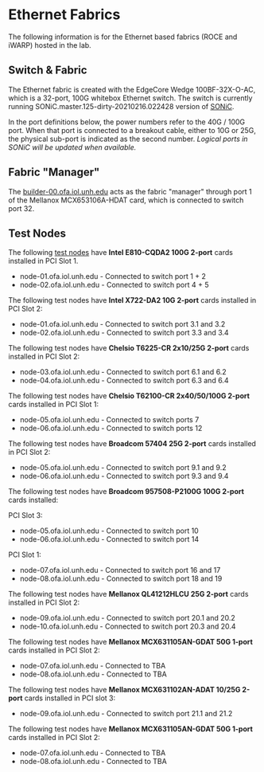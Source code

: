 # Ethernet Fabrics

The following information is for the Ethernet based fabrics (ROCE and iWARP)
hosted in the lab.

## Switch & Fabric

The Ethernet fabric is created with the EdgeCore Wedge 100BF-32X-O-AC, which is
a 32-port, 100G whitebox Ethernet switch.  The switch is currently running
SONiC.master.125-dirty-20210216.022428 version of [SONiC](https://azure.github.io/SONiC/).

In the port definitions below, the power numbers refer to the 40G / 100G port. When
that port is connected to a breakout cable, either to 10G or 25G, the physical
sub-port is indicated as the second number.  *Logical ports in SONiC will be updated
when available.*

## Fabric "Manager"

The [builder-00.ofa.iol.unh.edu](bulders.md) acts as the fabric "manager" through port 1 of
the Mellanox MCX653106A-HDAT card, which is connected to switch port 32.

## Test Nodes

The following [test nodes](test_nodes.md) have **Intel E810-CQDA2 100G 2-port** cards installed in PCI Slot 1.

* node-01.ofa.iol.unh.edu - Connected to switch port 1 + 2
* node-02.ofa.iol.unh.edu - Connected to switch port 4 + 5

The following test nodes have **Intel X722-DA2 10G 2-port** cards installed in PCI Slot 2:

* node-01.ofa.iol.unh.edu - Connected to switch port 3.1 and 3.2
* node-02.ofa.iol.unh.edu - Connected to switch port 3.3 and 3.4

The following test nodes have **Chelsio T6225-CR 2x10/25G 2-port** cards installed in PCI Slot 2:

* node-03.ofa.iol.unh.edu - Connected to switch port 6.1 and 6.2
* node-04.ofa.iol.unh.edu - Connected to switch port 6.3 and 6.4

The following test nodes have **Chelsio T62100-CR 2x40/50/100G 2-port** cards installed in PCI Slot 1:

* node-05.ofa.iol.unh.edu - Connected to switch ports 7
* node-06.ofa.iol.unh.edu - Connected to switch ports 12

The following test nodes have **Broadcom 57404 25G 2-port** cards installed in PCI Slot 2:

* node-05.ofa.iol.unh.edu - Connected to switch port 9.1 and 9.2
* node-06.ofa.iol.unh.edu - Connected to switch port 9.3 and 9.4

The following test nodes have **Broadcom 957508-P2100G 100G 2-port** cards installed:

PCI Slot 3:

* node-05.ofa.iol.unh.edu - Connected to switch port 10
* node-06.ofa.iol.unh.edu - Connected to switch port 14

PCI Slot 1:

* node-07.ofa.iol.unh.edu - Connected to switch port 16 and 17
* node-08.ofa.iol.unh.edu - Connected to switch port 18 and 19

The following test nodes have **Mellanox QL41212HLCU 25G 2-port** cards installed in PCI Slot 2:

* node-09.ofa.iol.unh.edu - Connected to switch port 20.1 and 20.2
* node-10.ofa.iol.unh.edu - Connected to switch port 20.3 and 20.4

The following test nodes have **Mellanox MCX631105AN-GDAT 50G 1-port** cards installed in PCI Slot 2:

* node-07.ofa.iol.unh.edu - Connected to TBA
* node-08.ofa.iol.unh.edu - Connected to TBA

The following test nodes have **Mellanox MCX631102AN-ADAT 10/25G 2-port** cards installed in PCI slot 3:

* node-09.ofa.iol.unh.edu - Connected to switch port 21.1 and 21.2

The following test nodes have **Mellanox MCX631105AN-GDAT 50G 1-port** cards installed in PCI Slot 2:

* node-07.ofa.iol.unh.edu - Connected to TBA
* node-08.ofa.iol.unh.edu - Connected to TBA

